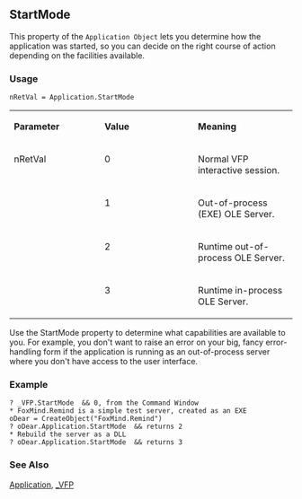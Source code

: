 ## StartMode

This property of the `Application Object` lets you determine how the application was started, so you can decide on the right course of action depending on the facilities available.

### Usage

```foxpro
nRetVal = Application.StartMode
```
<table>
<tr>
  <td width="32%" valign="top">
  <p><b>Parameter</b></p>
  </td>
  <td width="23%" valign="top">
  <p><b>Value</b></p>
  </td>
  <td width="45%" valign="top">
  <p><b>Meaning</b></p>
  </td>
 </tr>
<tr>
  <td width="32%" rowspan="4" valign="top">
  <p>nRetVal</p>
  </td>
  <td width="23%" valign="top">
  <p>0</p>
  </td>
  <td width="45%" valign="top">
  <p>Normal VFP interactive session.</p>
  </td>
 </tr>
<tr>
  <td width="33%" valign="top">
  <p>1</p>
  </td>
  <td width="67%" valign="top">
  <p>Out-of-process (EXE) OLE Server.</p>
  </td>
 </tr>
<tr>
  <td width="33%" valign="top">
  <p>2</p>
  </td>
  <td width="67%" valign="top">
  <p>Runtime out-of-process OLE Server.</p>
  </td>
 </tr>
<tr>
  <td width="33%" valign="top">
  <p>3</p>
  </td>
  <td width="67%" valign="top">
  <p>Runtime in-process OLE Server.</p>
  </td>
 </tr>
</table>

Use the StartMode property to determine what capabilities are available to you. For example, you don't want to raise an error on your big, fancy error-handling form if the application is running as an out-of-process server where you don't have access to the user interface.

### Example

```foxpro
? _VFP.StartMode  && 0, from the Command Window
* FoxMind.Remind is a simple test server, created as an EXE
oDear = CreateObject("FoxMind.Remind")
? oDear.Application.StartMode  && returns 2
* Rebuild the server as a DLL
? oDear.Application.StartMode  && returns 3
```
### See Also

[Application](s4g683.md), [_VFP](s4g683.md)